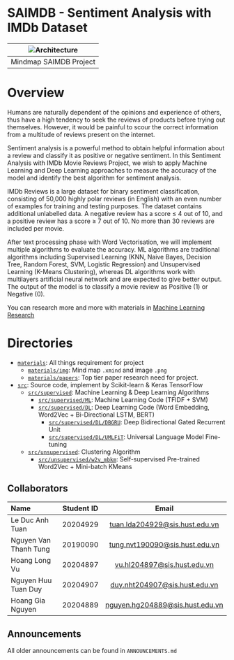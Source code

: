 # SAIMDB - Sentiment Analysis with IMDb Dataset

| ![Architecture](https://github.com/tuanlda78202/MLP/blob/main/materials/img/mindmap1.png) | 
|:--:| 
| Mindmap SAIMDB Project|

# Overview
Humans are naturally dependent of the opinions and experience of others, thus have a high tendency to seek the reviews of products before trying out themselves. However, it would be painful to scour the correct information from a multitude of reviews present on the internet.


Sentiment analysis is a powerful method to obtain helpful information about a review and classify it as positive or negative sentiment. In this Sentiment Analysis with IMDb Movie Reviews Project, we wish to apply Machine Learning and Deep Learning approaches to measure the accuracy of the model and identify the best algorithm for sentiment analysis.


IMDb Reviews is a large dataset for binary sentiment classification, consisting of 50,000 highly polar reviews (in English) with an even number of examples for training and testing purposes. The dataset contains additional unlabelled data. A negative review has a score ≤ 4 out of 10, and a positive review has a score ≥ 7 out of 10. No more than 30 reviews are included per movie.


After text processing phase with Word Vectorisation, we will implement multiple algorithms to evaluate the accuracy. ML algorithms are traditional algorithms including Supervised Learning (KNN, Naive Bayes, Decision Tree, Random Forest, SVM, Logistic Regression) and Unsupervised Learning (K-Means Clustering), whereas DL algorithms work with multilayers artificial neural network and are expected to give better output. The output of the model is to classify a movie review as Positive (1) or Negative (0).


You can research more and more with materials in [Machine Learning Research](https://github.com/tuanlda78202/MLR)
# Directories 
- [`materials`](https://github.com/tuanlda78202/SAIMDB/tree/main/materials): All things requirement for project 
  - [`materials/img`](https://github.com/tuanlda78202/SAIMDB/tree/main/materials/img): Mind map `.xmind` and image `.png`
  - [`materials/papers`](https://github.com/tuanlda78202/SAIMDB/tree/main/materials/papers): Top tier paper research need for project.
- [`src`](https://github.com/tuanlda78202/SAIMDB/tree/main/src): Source code, implement by Scikit-learn & Keras TensorFlow
  - [`src/supervised`](https://github.com/tuanlda78202/SAIMDB/tree/main/src/supervised): Machine Learning & Deep Learning Algorithms
    - [`src/supervised/ML`](https://github.com/tuanlda78202/SAIMDB/tree/main/src/supervised/ML): Machine Learning Code (TFIDF + SVM)
    - [`src/supervised/DL`](https://github.com/tuanlda78202/SAIMDB/tree/main/src/supervised/DL%20): Deep Learning Code (Word Embedding, Word2Vec + Bi-Directional LSTM, BERT)
      - [`src/supervised/DL/DBGRU`](https://github.com/tuanlda78202/SAIMDB/tree/main/src/supervised/DL%20/DBGRU): Deep Bidirectional Gated Recurrent Unit
      - [`src/supervised/DL/UMLFiT`](https://github.com/tuanlda78202/SAIMDB/tree/main/src/supervised/DL%20/UMLFiT):  Universal Language Model Fine-tuning
  - [`src/unsupervised`](https://github.com/tuanlda78202/SAIMDB/tree/main/src/unsupervised): Clustering Algorithm
    - [`src/unsupervised/w2v_mbkm`](https://github.com/tuanlda78202/SAIMDB/blob/main/src/unsupervised/w2v_mbkm.ipynb): Self-supervised Pre-trained Word2Vec + Mini-batch KMeans 
## Collaborators 
| Name                         | Student ID       | Email                                      |
| :---                         |    :----:        |          :---:                             |
| Le Duc Anh Tuan              | 20204929         | tuan.lda204929@sis.hust.edu.vn            |
| Nguyen Van Thanh Tung             | 20190090         | tung.nvt190090@sis.hust.edu.vn            |
| Hoang Long Vu             | 20204897         | vu.hl204897@sis.hust.edu.vn|
| Nguyen Huu Tuan Duy      | 20204907         | duy.nht204907@sis.hust.edu.vn              |
| Hoang Gia Nguyen          | 20204889         | nguyen.hg204889@sis.hust.edu.vn             |

## Announcements
All older announcements can be found in `ANNOUNCEMENTS.md`

